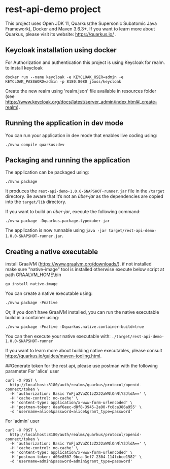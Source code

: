 # rest-api-demo project

This project uses Open JDK 11, Quarkus(the Supersonic Subatomic Java Framework), Docker and Maven 3.6.3+.
If you want to learn more about Quarkus, please visit its website: https://quarkus.io/ .

## Keycloak installation using docker
For Authorization and authentication this project is using Keycloak for realm.
to install keycloak
```shell script
docker run --name keycloak -e KEYCLOAK_USER=admin -e KEYCLOAK_PASSWORD=admin -p 8180:8080 jboss/keycloak
```
Create the new realm using 'realm.json' file available in resources folder (see https://www.keycloak.org/docs/latest/server_admin/index.html#_create-realm).

## Running the application in dev mode

You can run your application in dev mode that enables live coding using:
```shell script
./mvnw compile quarkus:dev
```

## Packaging and running the application

The application can be packaged using:
```shell script
./mvnw package
```
It produces the `rest-api-demo-1.0.0-SNAPSHOT-runner.jar` file in the `/target` directory.
Be aware that it’s not an _über-jar_ as the dependencies are copied into the `target/lib` directory.

If you want to build an _über-jar_, execute the following command:
```shell script
./mvnw package -Dquarkus.package.type=uber-jar
```

The application is now runnable using `java -jar target/rest-api-demo-1.0.0-SNAPSHOT-runner.jar`.

## Creating a native executable
install GraalVM (https://www.graalvm.org/downloads/), if not installed </br>
make sure "native-image" tool is installed otherwise execute below script at path GRAALVM_HOME\bin
```shell script
gu install native-image
```
You can create a native executable using:

```shell script
./mvnw package -Pnative
```

Or, if you don't have GraalVM installed, you can run the native executable build in a container using: 
```shell script
./mvnw package -Pnative -Dquarkus.native.container-build=true
```

You can then execute your native executable with: `./target/rest-api-demo-1.0.0-SNAPSHOT-runner`

If you want to learn more about building native executables, please consult https://quarkus.io/guides/maven-tooling.html.

##Generate token for the rest api, please use postman with the following parameter
For 'alice' user
``` shell script
curl -X POST \
  http://localhost:8180/auth/realms/quarkus/protocol/openid-connect/token \
  -H 'authorization: Basic YmFja2VuZC1zZXJ2aWNlOnNlY3JldA==' \
  -H 'cache-control: no-cache' \
  -H 'content-type: application/x-www-form-urlencoded' \
  -H 'postman-token: 8aaf6eec-d8f8-3945-2a90-fc8ca386a955' \
  -d 'username=alice&password=alice&grant_type=password'
```

For 'admin' user
``` shell script
curl -X POST \
  http://localhost:8180/auth/realms/quarkus/protocol/openid-connect/token \
  -H 'authorization: Basic YmFja2VuZC1zZXJ2aWNlOnNlY3JldA==' \
  -H 'cache-control: no-cache' \
  -H 'content-type: application/x-www-form-urlencoded' \
  -H 'postman-token: d06e8507-9bca-3ef7-2304-114fcbce1582' \
  -d 'username=admin&password=admin&grant_type=password'
```